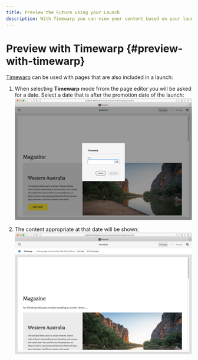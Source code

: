 ```yaml
---
title: Preview the Future using your Launch
description: With Timewarp you can view your content based on your launches.
---
```


# Preview with Timewarp {#preview-with-timewarp}

[Timewarp](/help/sites-cloud/authoring/features/page-versions.md#timewarp) can be used with pages that are also included in a launch:

1. When selecting **Timewarp** mode frrom the page editor you will be asked for a date. Select a date that is after the promotion date of the launch:
   ![Navigate launch from Page Editor](/help/sites-cloud/authoring/assets/launches-timewarp-01.png)

1. The content appropriate at that date will be shown:
   ![Navigate launch from Page Editor](/help/sites-cloud/authoring/assets/launches-timewarp-02.png)

